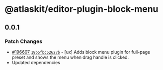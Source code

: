 # @atlaskit/editor-plugin-block-menu

## 0.0.1

### Patch Changes

- [#196697](https://bitbucket.org/atlassian/atlassian-frontend-monorepo/pull-requests/196697)
  [`18b5fbc52627b`](https://bitbucket.org/atlassian/atlassian-frontend-monorepo/commits/18b5fbc52627b) -
  [ux] Adds block menu plugin for full-page preset and shows the menu when drag handle is clicked.
- Updated dependencies
